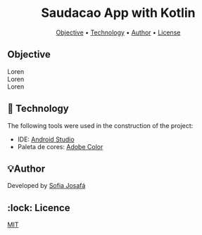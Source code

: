 <h1 align="center">Saudacao App with Kotlin</h1>

<p align="center">
 <a href="#objective">Objective</a> •
 <a href="#technology">Technology</a> • 
 <a href="#author">Author</a> •
 <a href="#licence">License</a>
</p>


<h2 id=objective>Objective</h2>
Loren <br>
Loren<br>
Loren

<h2 id=technology>🔎 Technology</h2>

The following tools were used in the construction of the project:

- IDE: <a href="https://developer.android.com/studio">Android Studio</a>
- Paleta de cores: <a href="https://color.adobe.com/pt/explore">Adobe Color</a>

<h2 id=author>💡Author</h2>
Developed by <a href="https://www.linkedin.com/in/sofia-josaf%C3%A1-062a18310/" target="_blank">Sofia Josafá</a>


<h2 id=licence>:lock: Licence</h2>
<a href="https://github.com/sosojosafars/csharp-unit-test-programada-mente/blob/main/LICENSE" target="_blank">MIT</a>

